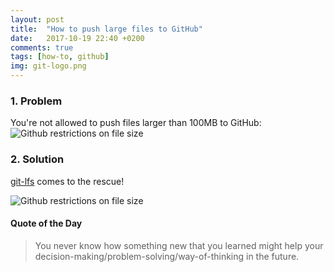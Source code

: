```yaml
---
layout: post
title:  "How to push large files to GitHub"
date:   2017-10-19 22:40 +0200
comments: true
tags: [how-to, github]
img: git-logo.png
---
```

### 1. Problem
You're not allowed to push files larger than 100MB to GitHub:
![Github restrictions on file size]({{site.baseurl}}/assets/img/github-supports-100MB.png)

### 2. Solution
[git-lfs](https://git-lfs.github.com) comes to the rescue!

![Github restrictions on file size]({{site.baseurl}}/assets/img/github-with-lfs.png)

#### Quote of the Day
> You never know how something new that you learned might help your decision-making/problem-solving/way-of-thinking in the future.